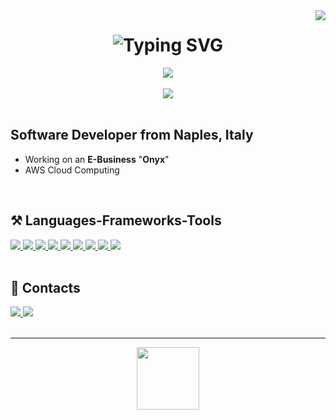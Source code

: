 <img align="right" src="https://visitor-badge.laobi.icu/badge?page_id=lorenzomatrullo.lorenzomatrullo"/>

<h1 align="center">
    <img src="https://readme-typing-svg.herokuapp.com?font=Fira+Code&pause=1000&color=469ab9&center=true&vCenter=true&width=435&lines=Lorenzo+Matrullo" alt="Typing SVG">
</h1>

<div align="center">
    <a href="https://lorenzomatrullo.dev/" target="_blank">
        <img src="https://img.shields.io/badge/Portfolio-099dbd?style=for-the-badge&logo=readthedocs&logoColor=white&labelColor=099dbd">
    </a>
</div>

<br>

<div align="center">
    <a href="https://discord.com/users/30792144622583808" target="_blank">
        <img src="https://lanyard.cnrad.dev/api/307921446225838080">
    </a>
</div>

<br>

<h2 align="left">Software Developer from Naples, Italy</h2>

* Working on an **E-Business** "**Onyx**"
* AWS Cloud Computing

<br>

<h2 align="left">⚒️ Languages-Frameworks-Tools</h2>
<div class="frameworks" align="left">
    <a href="https://www.swift.org/" target="_blank" rel="noreferrer">
        <img src="http://lorenzomatrullo.ddns.net/github-profile/swift.svg">
    </a>
    <a href="https://www.cprogramming.com/" target="_blank" rel="noreferrer">
        <img src="http://lorenzomatrullo.ddns.net/github-profile/c.svg">
    </a>
    <a href="https://www.cprogramming.com/" target="_blank" rel="noreferrer">
        <img src="http://lorenzomatrullo.ddns.net/github-profile/cpp.svg">
    </a>
    <a href="https://www.javascript.com/" target="_blank" rel="noreferrer">
        <img src="http://lorenzomatrullo.ddns.net/github-profile/javascript.svg">
    </a>
    <a href="https://www.w3schools.com/html/" target="_blank" rel="noreferrer">
        <img src="http://lorenzomatrullo.ddns.net/github-profile/html.svg">
    </a>
    <a href="https://www.w3schools.com/css/" target="_blank" rel="noreferrer">
        <img src="http://lorenzomatrullo.ddns.net/github-profile/css.svg">
    </a>
    <a href="https://discord.js.org/" target="_blank" rel="noreferrer">
        <img src="http://lorenzomatrullo.ddns.net/github-profile/discordjs.svg">
    </a>
    <a href="https://nodejs.org/en" target="_blank" rel="noreferrer">
        <img src="http://lorenzomatrullo.ddns.net/github-profile/nodejs.svg">
    </a>
    <a href="https://www.mongodb.com/" target="_blank" rel="noreferrer">
        <img src="http://lorenzomatrullo.ddns.net/github-profile/mongodb.svg">
    </a>
</div>

<br>

<h2> 📓 Contacts </h2>
<div class="contacts" align="left">
    <a href="mailto:contact@lorenzomatrullo.dev" target="_blank" rel="noreferrer">
        <img src="http://lorenzomatrullo.ddns.net/github-profile/gmail.svg">
    </a>
    <a href="https://www.instagram.com/lorenzomatrullo/" target="_blank" rel="noreferrer">
        <img src="http://lorenzomatrullo.ddns.net/github-profile/instagram.svg">
    </a>
</div>

<br>
<hr>

<div align="center">
    <a href="https://www.paypal.com/paypalme/lorenzomatrullo" target="_blank">
        <img style='border:0px;height:100px' src="http://lorenzomatrullo.ddns.net/github-profile/paypal-button.png">
    </a>
</div>
